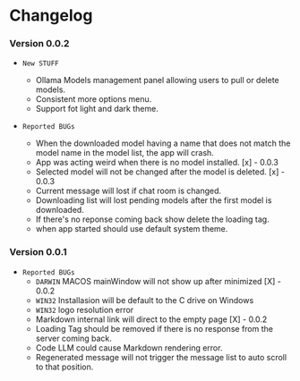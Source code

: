 # Changelog

### Version 0.0.2

- `New STUFF`
  - Ollama Models management panel allowing users to pull or delete models.
  - Consistent more options menu.
  - Support fot light and dark theme.

- `Reported BUGs`
  - When the downloaded model having a name that does not match the model name in the model list, the app will crash.
  - App was acting weird when there is no model installed. [x] - 0.0.3
  - Selected model will not be changed after the model is deleted. [x] - 0.0.3
  - Current message will lost if chat room is changed.
  - Downloading list will lost pending models after the first model is downloaded.
  - If there's no reponse coming back show delete the loading tag.
  - when app started should use default system theme.

### Version 0.0.1

- `Reported BUGs`
  - `DARWIN` MACOS mainWindow will not show up after minimized [X] - 0.0.2
  - `WIN32` Installasion will be default to the C drive on Windows
  - `WIN32` logo resolution error
  - Markdown internal link will direct to the empty page [X] - 0.0.2
  - Loading Tag should be removed if there is no response from the server coming back.
  - Code LLM could cause Markdown rendering error.
  - Regenerated message will not trigger the message list to auto scroll to that position.
